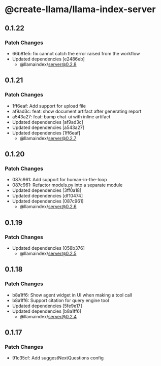 # @create-llama/llama-index-server

## 0.1.22

### Patch Changes

- 66b81e5: fix cannot catch the error raised from the workflow
- Updated dependencies [e2486eb]
  - @llamaindex/server@0.2.8

## 0.1.21

### Patch Changes

- 1ff6eaf: Add support for upload file
- af9ad3c: feat: show document artifact after generating report
- a543a27: feat: bump chat-ui with inline artifact
- Updated dependencies [af9ad3c]
- Updated dependencies [a543a27]
- Updated dependencies [1ff6eaf]
  - @llamaindex/server@0.2.7

## 0.1.20

### Patch Changes

- 087c961: Add support for human-in-the-loop
- 087c961: Refactor models.py into a separate module
- Updated dependencies [3ff0a18]
- Updated dependencies [df10474]
- Updated dependencies [087c961]
  - @llamaindex/server@0.2.6

## 0.1.19

### Patch Changes

- Updated dependencies [058b376]
  - @llamaindex/server@0.2.5

## 0.1.18

### Patch Changes

- b8a1ff6: Show agent widget in UI when making a tool call
- b8a1ff6: Support citation for query engine tool
- Updated dependencies [5fe9e17]
- Updated dependencies [b8a1ff6]
  - @llamaindex/server@0.2.4

## 0.1.17

### Patch Changes

- 91c35cf: Add suggestNextQuestions config
